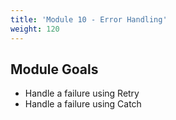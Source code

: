 ```yaml
---
title: 'Module 10 - Error Handling'
weight: 120
---
```


## Module Goals

- Handle a failure using Retry
- Handle a failure using Catch
